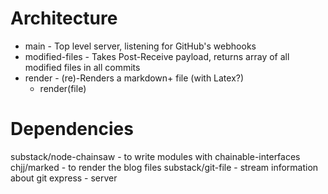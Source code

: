 # Architecture

* main - Top level server, listening for GitHub's webhooks
* modified-files - Takes Post-Receive payload, returns array of all modified  files in all commits
* render - (re)-Renders a markdown+ file (with Latex?)
  * render(file)
  
# Dependencies

substack/node-chainsaw - to write modules with chainable-interfaces
chjj/marked - to render the blog files
substack/git-file - stream information about git
express - server
